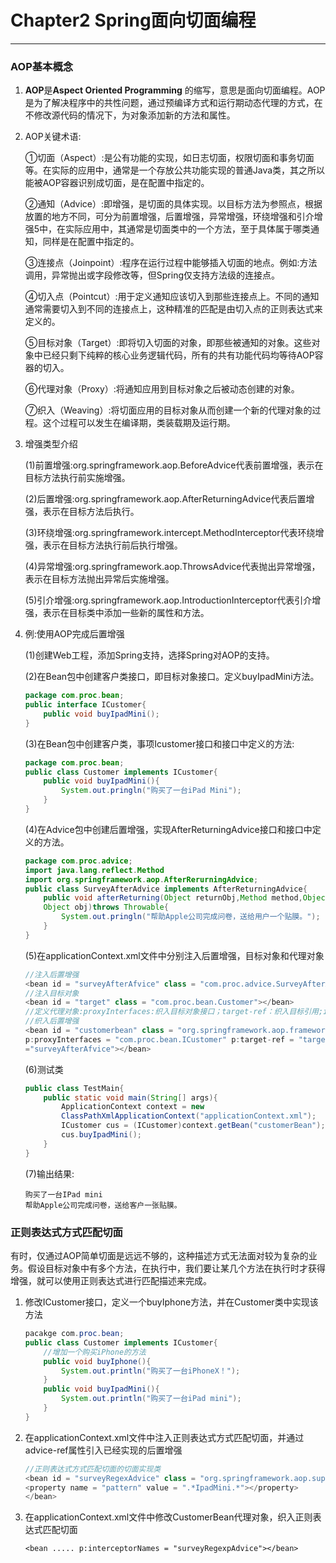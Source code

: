 # Chapter2 Spring面向切面编程

---

### AOP基本概念

1. **AOP**是**Aspect Oriented Programming** 的缩写，意思是面向切面编程。AOP是为了解决程序中的共性问题，通过预编译方式和运行期动态代理的方式，在不修改源代码的情况下，为对象添加新的方法和属性。

2. AOP关键术语:

   ①切面（Aspect）:是公有功能的实现，如日志切面，权限切面和事务切面等。在实际的应用中，通常是一个存放公共功能实现的普通Java类，其之所以能被AOP容器识别成切面，是在配置中指定的。

   ②通知（Advice）:即增强，是切面的具体实现。以目标方法为参照点，根据放置的地方不同，可分为前置增强，后置增强，异常增强，环绕增强和引介增强5中，在实际应用中，其通常是切面类中的一个方法，至于具体属于哪类通知，同样是在配置中指定的。

   ③连接点（Joinpoint）:程序在运行过程中能够插入切面的地点。例如:方法调用，异常抛出或字段修改等，但Spring仅支持方法级的连接点。

   ④切入点（Pointcut）:用于定义通知应该切入到那些连接点上。不同的通知通常需要切入到不同的连接点上，这种精准的匹配是由切入点的正则表达式来定义的。

   ⑤目标对象（Target）:即将切入切面的对象，即那些被通知的对象。这些对象中已经只剩下纯粹的核心业务逻辑代码，所有的共有功能代码均等待AOP容器的切入。

   ⑥代理对象（Proxy）:将通知应用到目标对象之后被动态创建的对象。

   ⑦织入（Weaving）:将切面应用的目标对象从而创建一个新的代理对象的过程。这个过程可以发生在编译期，类装载期及运行期。

3. 增强类型介绍

   (1)前置增强:org.springframework.aop.BeforeAdvice代表前置增强，表示在目标方法执行前实施增强。

   (2)后置增强:org.springframework.aop.AfterReturningAdvice代表后置增强，表示在目标方法后执行。

   (3)环绕增强:org.springframework.intercept.MethodInterceptor代表环绕增强，表示在目标方法执行前后执行增强。

   (4)异常增强:org.springframework.aop.ThrowsAdvice代表抛出异常增强，表示在目标方法抛出异常后实施增强。

   (5)引介增强:org.springframework.aop.IntroductionInterceptor代表引介增强，表示在目标类中添加一些新的属性和方法。

4. 例:使用AOP完成后置增强

   (1)创建Web工程，添加Spring支持，选择Spring对AOP的支持。

   (2)在Bean包中创建客户类接口，即目标对象接口。定义buyIpadMini方法。

   ```java
   package com.proc.bean;
   public interface ICustomer{
       public void buyIpadMini();
   }
   ```

   (3)在Bean包中创建客户类，事项Icustomer接口和接口中定义的方法:

   ```java
   package com.proc.bean;
   public class Customer implements ICustomer{
       public void buyIpadMini(){
           System.out.pringln("购买了一台iPad Mini");
       }
   }
   ```

   (4)在Advice包中创建后置增强，实现AfterReturningAdvice接口和接口中定义的方法。

   ```java
   package com.proc.advice;
   import java.lang.reflect.Method
   import org.springframework.aop.AfterRerurningAdvice;
   public class SurveyAfterAdvice implements AfterReturningAdvice{
       public void afterReturning(Object returnObj,Method method,Object[] args,
       Object obj)throws Throwable{
           System.out.pringln("帮助Apple公司完成问卷，送给用户一个贴膜。");
       }
   }
   ```

   (5)在applicationContext.xml文件中分别注入后置增强，目标对象和代理对象

   ```java
   //注入后置增强
   <bean id = "surveyAfterAfvice" class = "com.proc.advice.SurveyAfterAdvice"></bean>
   //注入目标对象
   <bean id = "target" class = "com.proc.bean.Customer"></bean>
   //定义代理对象:proxyInterfaces:织入目标对象接口；target-ref：织入目标引用;interceptorNames:
   //织入后置增强
   <bean id = "customerbean" class = "org.springframework.aop.framework.ProxyFactoryBean"
   p:proxyInterfaces = "com.proc.bean.ICustomer" p:target-ref = "target" p:interceptorNames
   ="surveyAfterAfvice"></bean>
   ```

   (6)测试类

   ```java
   public class TestMain{
       public static void main(String[] args){
           ApplicationContext context = new 
           ClassPathXmlApplicationContext("applicationContext.xml");
           ICustomer cus = (ICustomer)context.getBean("customerBean");
           cus.buyIpadMini();
       }
   }
   ```

   <!--因为要实现增强用的并不是Customer对象，而是Spring存的Proxy（代理）对象,所以在测试中用接口声明是多态的一种方式，即cus用接口声明，但实现的是代理对象。-->

   (7)输出结果:

   ```
   购买了一台IPad mini
   帮助Apple公司完成问卷，送给客户一张贴膜。
   ```


### 正则表达式方式匹配切面

有时，仅通过AOP简单切面是远远不够的，这种描述方式无法面对较为复杂的业务。假设目标对象中有多个方法，在执行中，我们要让某几个方法在执行时才获得增强，就可以使用正则表达式进行匹配描述来完成。

1. 修改ICustomer接口，定义一个buyIphone方法，并在Customer类中实现该方法

   ```java
   pacakge com.proc.bean;
   public class Customer implements ICustomer{
       //增加一个购买iPhone的方法
       public void buyIphone(){
           System.out.println("购买了一台iPhoneX！");
       }
       public void buyIpadMini(){
           System.out.println("购买了一台iPad mini");
       }
   }
   ```

2. 在applicationContext.xml文件中注入正则表达式方式匹配切面，并通过advice-ref属性引入已经实现的后置增强

   ```java
   //正则表达式方式匹配切面的切面实现类
   <bean id = "surveyRegexAdvice" class = "org.springframework.aop.support.RegexpMethodPointcutAdvisor" p:advice-ref = "surveyAfterAdvice">
   <property name = "pattern" value = ".*IpadMini.*"></property>
   </bean>
   ```

3. 在applicationContext.xml文件中修改CustomerBean代理对象，织入正则表达式匹配切面

   ```
   <bean ..... p:interceptorNames = "surveyRegexpAdvice"></bean>
   ```

   